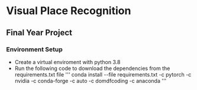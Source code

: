 # Visual Place Recognition
## Final Year Project

### Environment Setup
- Create a virtual enviroment with python 3.8
- Run the following code to download the dependencies from the requirements.txt file
'''
conda install --file requirements.txt -c pytorch -c nvidia -c conda-forge -c auto -c domdfcoding -c anaconda
'''
